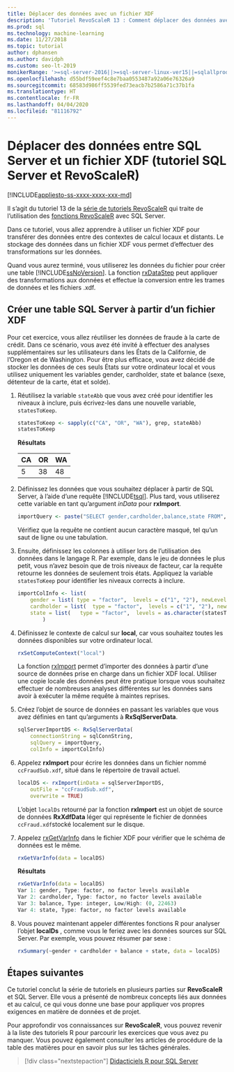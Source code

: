 ```yaml
---
title: Déplacer des données avec un fichier XDF
description: 'Tutoriel RevoScaleR 13 : Comment déplacer des données avec XDF et le langage R sur SQL Server.'
ms.prod: sql
ms.technology: machine-learning
ms.date: 11/27/2018
ms.topic: tutorial
author: dphansen
ms.author: davidph
ms.custom: seo-lt-2019
monikerRange: '>=sql-server-2016||>=sql-server-linux-ver15||=sqlallproducts-allversions'
ms.openlocfilehash: d55bdf59eef4c8e7baa0553487a92a06e76326a9
ms.sourcegitcommit: 68583d986ff5539fed73eacb7b2586a71c37b1fa
ms.translationtype: HT
ms.contentlocale: fr-FR
ms.lasthandoff: 04/04/2020
ms.locfileid: "81116792"
---
```

# <a name="move-data-between-sql-server-and-xdf-file-sql-server-and-revoscaler-tutorial"></a>Déplacer des données entre SQL Server et un fichier XDF (tutoriel SQL Server et RevoScaleR)
[!INCLUDE[appliesto-ss-xxxx-xxxx-xxx-md](../../includes/appliesto-ss-xxxx-xxxx-xxx-md.md)]

Il s’agit du tutoriel 13 de la [série de tutoriels RevoScaleR](deepdive-data-science-deep-dive-using-the-revoscaler-packages.md) qui traite de l’utilisation des [fonctions RevoScaleR](https://docs.microsoft.com/machine-learning-server/r-reference/revoscaler/revoscaler) avec SQL Server.

Dans ce tutoriel, vous allez apprendre à utiliser un fichier XDF pour transférer des données entre des contextes de calcul locaux et distants. Le stockage des données dans un fichier XDF vous permet d’effectuer des transformations sur les données.

Quand vous aurez terminé, vous utiliserez les données du fichier pour créer une table [!INCLUDE[ssNoVersion](../../includes/ssnoversion-md.md)]. La fonction [rxDataStep](https://docs.microsoft.com/machine-learning-server/r-reference/revoscaler/rxdatastep) peut appliquer des transformations aux données et effectue la conversion entre les trames de données et les fichiers .xdf.
  
## <a name="create-a-sql-server-table-from-an-xdf-file"></a>Créer une table SQL Server à partir d’un fichier XDF

Pour cet exercice, vous allez réutiliser les données de fraude à la carte de crédit. Dans ce scénario, vous avez été invité à effectuer des analyses supplémentaires sur les utilisateurs dans les États de la Californie, de l’Oregon et de Washington. Pour être plus efficace, vous avez décidé de stocker les données de ces seuls États sur votre ordinateur local et vous utilisez uniquement les variables gender, cardholder, state et balance (sexe, détenteur de la carte, état et solde).

1. Réutilisez la variable `stateAbb` que vous avez créé pour identifier les niveaux à inclure, puis écrivez-les dans une nouvelle variable, `statesToKeep`.
  
    ```R
    statesToKeep <- sapply(c("CA", "OR", "WA"), grep, stateAbb)
    statesToKeep
    ```
    **Résultats**
    
    CA|OR|WA
    ----|----|----
    5|38|48
    
2. Définissez les données que vous souhaitez déplacer à partir de SQL Server, à l’aide d’une requête [!INCLUDE[tsql](../../includes/tsql-md.md)].  Plus tard, vous utiliserez cette variable en tant qu’argument *inData* pour **rxImport**.
  
    ```R
    importQuery <- paste("SELECT gender,cardholder,balance,state FROM",  sqlFraudTable,  "WHERE (state = 5 OR state = 38 OR state = 48)")
    ```
  
    Vérifiez que la requête ne contient aucun caractère masqué, tel qu’un saut de ligne ou une tabulation.
  
3. Ensuite, définissez les colonnes à utiliser lors de l’utilisation des données dans le langage R. Par exemple, dans le jeu de données le plus petit, vous n’avez besoin que de trois niveaux de facteur, car la requête retourne les données de seulement trois états.  Appliquez la variable `statesToKeep` pour identifier les niveaux corrects à inclure.
  
    ```R
    importColInfo <- list(
        gender = list( type = "factor",  levels = c("1", "2"), newLevels = c("Male", "Female")),
        cardholder = list(  type = "factor",  levels = c("1", "2"), newLevels = c("Principal", "Secondary")),
        state = list(   type = "factor",  levels = as.character(statesToKeep), newLevels = names(statesToKeep))
            )
    ```
  
4. Définissez le contexte de calcul sur **local**, car vous souhaitez toutes les données disponibles sur votre ordinateur local.
  
    ```R
    rxSetComputeContext("local")
    ```
    
    La fonction [rxImport](https://docs.microsoft.com/machine-learning-server/r-reference/revoscaler/rxsqlserverdata) permet d’importer des données à partir d’une source de données prise en charge dans un fichier XDF local. Utiliser une copie locale des données peut être pratique lorsque vous souhaitez effectuer de nombreuses analyses différentes sur les données sans avoir à exécuter la même requête à maintes reprises.

5. Créez l’objet de source de données en passant les variables que vous avez définies en tant qu’arguments à **RxSqlServerData**.
  
    ```R
    sqlServerImportDS <- RxSqlServerData(
        connectionString = sqlConnString,
        sqlQuery = importQuery,
        colInfo = importColInfo)
    ```
  
6. Appelez **rxImport** pour écrire les données dans un fichier nommé `ccFraudSub.xdf`, situé dans le répertoire de travail actuel.
  
    ```R
    localDS <- rxImport(inData = sqlServerImportDS,
        outFile = "ccFraudSub.xdf",
        overwrite = TRUE)
    ```
  
    L’objet `localDs` retourné par la fonction **rxImport** est un objet de source de données **RxXdfData** léger qui représente le fichier de données `ccFraud.xdf`stocké localement sur le disque.
  
7. Appelez [rxGetVarInfo](https://docs.microsoft.com/machine-learning-server/r-reference/revoscaler/rxgetvarinfoxdf) dans le fichier XDF pour vérifier que le schéma de données est le même.
  
    ```R
    rxGetVarInfo(data = localDS)
    ```

    **Résultats**
    
    ```R
    rxGetVarInfo(data = localDS)
    Var 1: gender, Type: factor, no factor levels available
    Var 2: cardholder, Type: factor, no factor levels available
    Var 3: balance, Type: integer, Low/High: (0, 22463)
    Var 4: state, Type: factor, no factor levels available
    ```

8. Vous pouvez maintenant appeler différentes fonctions R pour analyser l’objet **localDs** , comme vous le feriez avec les données sources sur SQL Server. Par exemple, vous pouvez résumer par sexe :
  
    ```R
    rxSummary(~gender + cardholder + balance + state, data = localDS)
    ```

## <a name="next-steps"></a>Étapes suivantes

Ce tutoriel conclut la série de tutoriels en plusieurs parties sur **RevoScaleR** et SQL Server. Elle vous a présenté de nombreux concepts liés aux données et au calcul, ce qui vous donne une base pour appliquer vos propres exigences en matière de données et de projet.

Pour approfondir vos connaissances sur **RevoScaleR**, vous pouvez revenir à la liste des tutoriels R pour parcourir les exercices que vous avez pu manquer. Vous pouvez également consulter les articles de procédure de la table des matières pour en savoir plus sur les tâches générales.

> [!div class="nextstepaction"]
> [Didacticiels R pour SQL Server](sql-server-r-tutorials.md)